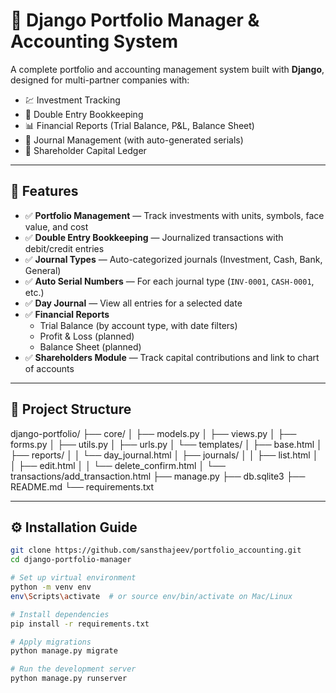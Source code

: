 # 📘 Django Portfolio Manager & Accounting System

A complete portfolio and accounting management system built with **Django**, designed for multi-partner companies with:
- 💹 Investment Tracking
- 💼 Double Entry Bookkeeping
- 📊 Financial Reports (Trial Balance, P&L, Balance Sheet)
- 🧾 Journal Management (with auto-generated serials)
- 👥 Shareholder Capital Ledger

---

## 🚀 Features

- ✅ **Portfolio Management** — Track investments with units, symbols, face value, and cost
- ✅ **Double Entry Bookkeeping** — Journalized transactions with debit/credit entries
- ✅ **Journal Types** — Auto-categorized journals (Investment, Cash, Bank, General)
- ✅ **Auto Serial Numbers** — For each journal type (`INV-0001`, `CASH-0001`, etc.)
- ✅ **Day Journal** — View all entries for a selected date
- ✅ **Financial Reports**
  - Trial Balance (by account type, with date filters)
  - Profit & Loss (planned)
  - Balance Sheet (planned)
- ✅ **Shareholders Module** — Track capital contributions and link to chart of accounts

---

## 📁 Project Structure

django-portfolio/ ├── core/ │ ├── models.py │ ├── views.py │ ├── forms.py │ ├── utils.py │ ├── urls.py │ └── templates/ │ ├── base.html │ ├── reports/ │ │ └── day_journal.html │ ├── journals/ │ │ ├── list.html │ │ ├── edit.html │ │ └── delete_confirm.html │ └── transactions/add_transaction.html ├── manage.py ├── db.sqlite3 ├── README.md └── requirements.txt


---

## ⚙️ Installation Guide

```bash
git clone https://github.com/sansthajeev/portfolio_accounting.git
cd django-portfolio-manager

# Set up virtual environment
python -m venv env
env\Scripts\activate  # or source env/bin/activate on Mac/Linux

# Install dependencies
pip install -r requirements.txt

# Apply migrations
python manage.py migrate

# Run the development server
python manage.py runserver
